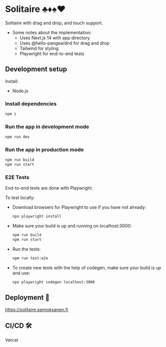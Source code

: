 # Solitaire ♣️♦️♠️♥️

Solitaire with drag and drop, and touch support.

-   Some notes about the implementation:
    -   Uses Next.js 14 with app directory
    -   Uses @hello-pangea/dnd for drag and drop
    -   Tailwind for styling
    -   Playwright for end-to-end tests

## Development setup

Install:

-   Node.js

### Install dependencies

```bash
npm i
```

### Run the app in development mode

```bash
npm run dev
```

### Run the app in production mode

```bash
npm run build
npm run start
```

### E2E Tests

End-to-end tests are done with Playwright.

To test locally:

-   Download browsers for Playwright to use if you have not already:
    ```bash
    npx playwright install
    ```
-   Make sure your build is up and running on localhost:3000:
    ```bash
    npm run build
    npm run start
    ```
-   Run the tests:

    ```bash
    npm run test:e2e
    ```

-   To create new tests with the help of codegen, make sure your build is up and use:
    ```bash
    npx playwright codegen localhost:3000
    ```

## Deployment 🚚

https://solitaire.samioksanen.fi

## CI/CD 🛠

Vercel
